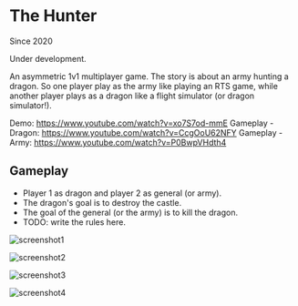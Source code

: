 # The Hunter



Since 2020

Under development.

An asymmetric 1v1 multiplayer game. The story is about an army hunting a dragon.
So one player play as the army like playing an RTS game, while another player
plays as a dragon like a flight simulator (or dragon simulator!).

Demo: https://www.youtube.com/watch?v=xo7S7od-mmE
Gameplay - Dragon: https://www.youtube.com/watch?v=CcgOoU62NFY
Gameplay - Army: https://www.youtube.com/watch?v=P0BwpVHdth4

## Gameplay

* Player 1 as dragon and player 2 as general (or army).
* The dragon's goal is to destroy the castle.
* The goal of the general (or the army) is to kill the dragon.
* TODO: write the rules here.



![screenshot1](https://github.com/Sabrave/TheHunter/raw/master/screenshots/beta/20160316160954_1.jpg "screenshot1")

![screenshot2](https://github.com/Sabrave/TheHunter/raw/master/screenshots/beta/20160316154857_1.jpg "screenshot2")

![screenshot3](https://github.com/Sabrave/TheHunter/raw/master/screenshots/beta/20160316160518_1.jpg "screenshot3")

![screenshot4](https://github.com/Sabrave/TheHunter/raw/master/screenshots/beta/20160316155557_1.jpg "screenshot4")
